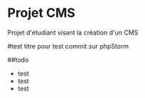 # Projet CMS

Projet d'étudiant visant la création d'un CMS


#test titre pour test commit sur phpStorm

##todo
* test
* test
* test

